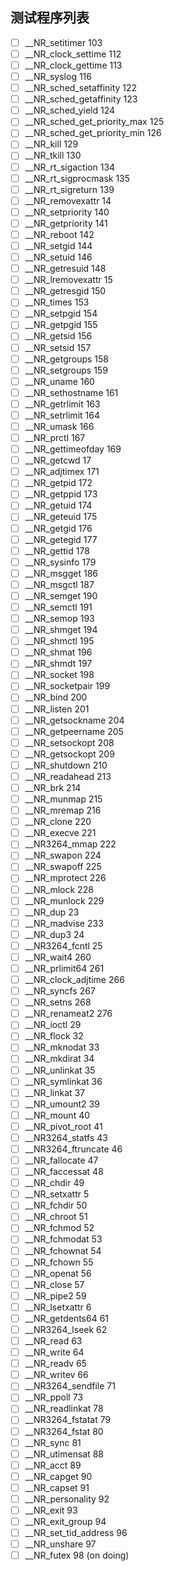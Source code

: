 ## 测试程序列表

* [ ] __NR_setitimer 103
* [ ] __NR_clock_settime 112
* [ ] __NR_clock_gettime 113
* [ ] __NR_syslog 116
* [ ] __NR_sched_setaffinity 122
* [ ] __NR_sched_getaffinity 123
* [ ] __NR_sched_yield 124
* [ ] __NR_sched_get_priority_max 125
* [ ] __NR_sched_get_priority_min 126
* [ ] __NR_kill 129
* [ ] __NR_tkill 130
* [ ] __NR_rt_sigaction 134
* [ ] __NR_rt_sigprocmask 135
* [ ] __NR_rt_sigreturn 139
* [ ] __NR_removexattr 14
* [ ] __NR_setpriority 140
* [ ] __NR_getpriority 141
* [ ] __NR_reboot 142
* [ ] __NR_setgid 144
* [ ] __NR_setuid 146
* [ ] __NR_getresuid 148
* [ ] __NR_lremovexattr 15
* [ ] __NR_getresgid 150
* [ ] __NR_times 153
* [ ] __NR_setpgid 154
* [ ] __NR_getpgid 155
* [ ] __NR_getsid 156
* [ ] __NR_setsid 157
* [ ] __NR_getgroups 158
* [ ] __NR_setgroups 159
* [ ] __NR_uname 160
* [ ] __NR_sethostname 161
* [ ] __NR_getrlimit 163
* [ ] __NR_setrlimit 164
* [ ] __NR_umask 166
* [ ] __NR_prctl 167
* [ ] __NR_gettimeofday 169
* [ ] __NR_getcwd 17
* [ ] __NR_adjtimex 171
* [ ] __NR_getpid 172
* [ ] __NR_getppid 173
* [ ] __NR_getuid 174
* [ ] __NR_geteuid 175
* [ ] __NR_getgid 176
* [ ] __NR_getegid 177
* [ ] __NR_gettid 178
* [ ] __NR_sysinfo 179
* [ ] __NR_msgget 186
* [ ] __NR_msgctl 187
* [ ] __NR_semget 190
* [ ] __NR_semctl 191
* [ ] __NR_semop 193
* [ ] __NR_shmget 194
* [ ] __NR_shmctl 195
* [ ] __NR_shmat 196
* [ ] __NR_shmdt 197
* [ ] __NR_socket 198
* [ ] __NR_socketpair 199
* [ ] __NR_bind 200
* [ ] __NR_listen 201
* [ ] __NR_getsockname 204
* [ ] __NR_getpeername 205
* [ ] __NR_setsockopt 208
* [ ] __NR_getsockopt 209
* [ ] __NR_shutdown 210
* [ ] __NR_readahead 213
* [ ] __NR_brk 214
* [ ] __NR_munmap 215
* [ ] __NR_mremap 216
* [ ] __NR_clone 220
* [ ] __NR_execve 221
* [ ] __NR3264_mmap 222
* [ ] __NR_swapon 224
* [ ] __NR_swapoff 225
* [ ] __NR_mprotect 226
* [ ] __NR_mlock 228
* [ ] __NR_munlock 229
* [ ] __NR_dup 23
* [ ] __NR_madvise 233
* [ ] __NR_dup3 24
* [ ] __NR3264_fcntl 25
* [ ] __NR_wait4 260
* [ ] __NR_prlimit64 261
* [ ] __NR_clock_adjtime 266
* [ ] __NR_syncfs 267
* [ ] __NR_setns 268
* [ ] __NR_renameat2 276
* [ ] __NR_ioctl 29
* [ ] __NR_flock 32
* [ ] __NR_mknodat 33
* [ ] __NR_mkdirat 34
* [ ] __NR_unlinkat 35
* [ ] __NR_symlinkat 36
* [ ] __NR_linkat 37
* [ ] __NR_umount2 39
* [ ] __NR_mount 40
* [ ] __NR_pivot_root 41
* [ ] __NR3264_statfs 43
* [ ] __NR3264_ftruncate 46
* [ ] __NR_fallocate 47
* [ ] __NR_faccessat 48
* [ ] __NR_chdir 49
* [ ] __NR_setxattr 5
* [ ] __NR_fchdir 50
* [ ] __NR_chroot 51
* [ ] __NR_fchmod 52
* [ ] __NR_fchmodat 53
* [ ] __NR_fchownat 54
* [ ] __NR_fchown 55
* [ ] __NR_openat 56
* [ ] __NR_close 57
* [ ] __NR_pipe2 59
* [ ] __NR_lsetxattr 6
* [ ] __NR_getdents64 61
* [ ] __NR3264_lseek 62
* [ ] __NR_read 63
* [ ] __NR_write 64
* [ ] __NR_readv 65
* [ ] __NR_writev 66
* [ ] __NR3264_sendfile 71
* [ ] __NR_ppoll 73
* [ ] __NR_readlinkat 78
* [ ] __NR3264_fstatat 79
* [ ] __NR3264_fstat 80
* [ ] __NR_sync 81
* [ ] __NR_utimensat 88
* [ ] __NR_acct 89
* [ ] __NR_capget 90
* [ ] __NR_capset 91
* [ ] __NR_personality 92
* [ ] __NR_exit 93
* [ ] __NR_exit_group 94
* [ ] __NR_set_tid_address 96
* [ ] __NR_unshare 97
* [ ] __NR_futex 98 (on doing)
